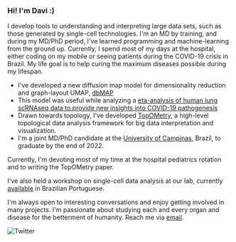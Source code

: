 ### Hi! I'm Davi :)

I develop tools to understanding and interpreting large data sets, such as those generated by single-cell technologies.
I'm an MD by training, and during my MD/PhD period, I've learned programming and machine-learning from the ground up. 
Currently, I spend most of my days at the hospital, either coding on my mobile or seeing patients during the COVID-19 crisis in Brazil.
My life goal is to help curing the maximum diseases possible during my lifespan.


- I've developed a new diffusion map model for dimensionality reduction and graph-layout UMAP, [dbMAP](https://github.com/davisidarta/dbMAP)
- This model was useful while analyzing a [eta-analysis of human lung scRNAseq data to provide new insights into COVID-19 pathogenesis](https://doi.org/10.1038/s41598-020-76488-2)
- Drawn towards topology, I've developed [TopOMetry](https://github.com/davisidarta/topometry), a high-level topological data analysis framework for big data interpretation and visualization. 
- I'm a joint MD/PhD candidate at the [University of Campinas](https://www.unicamp.br/unicamp/), Brazil, to graduate by the end of 2022. 

Currently, I'm devoting most of my time at the hospital pediatrics rotation and to writing the TopOMetry paper.

I've also held a workshop on single-cell data analysis at our lab, currently [available](https://github.com/OCRC/TreinamentoSingleCell) in Brazilian Portuguese. 

I'm always open to interesting conversations and enjoy getting involved in many projects. I'm passionate about studying each and every organ and disease for the betterment of humanity. Reach me via [email](mailto:davisidarta@fcm.unicamp.br). 

![Twitter](https://img.shields.io/twitter/url/https/twitter.com/DaviSidarta.svg?label=Follow%20%40davisidarta&style=social)





<!--
**davisidarta/davisidarta** is a ✨ _special_ ✨ repository because its `README.md` (this file) appears on your GitHub profile.
